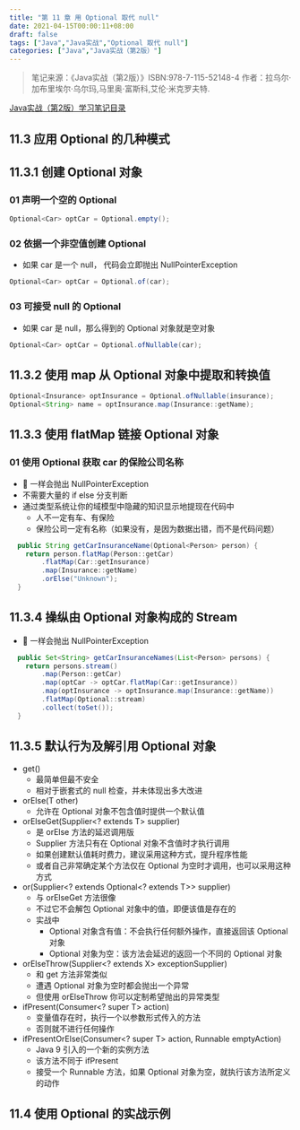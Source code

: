 ```yaml
---
title: "第 11 章 用 Optional 取代 null"
date: 2021-04-15T00:00:11+08:00
draft: false
tags: ["Java","Java实战","Optional 取代 null"]
categories: ["Java","Java实战（第2版）"]
---
```


> 笔记来源：《Java实战（第2版）》ISBN:978-7-115-52148-4 作者：拉乌尔·加布里埃尔·乌尔玛,马里奥·富斯科,艾伦·米克罗夫特. 

[Java实战（第2版）学习笔记目录](../dir)

## 11.3 应用 Optional 的几种模式

## 11.3.1 创建 Optional 对象

### 01 声明一个空的 Optional

```java
Optional<Car> optCar = Optional.empty();
```

### 02 依据一个非空值创建 Optional
- 如果 car 是一个 null， 代码会立即抛出 NullPointerException

```java
Optional<Car> optCar = Optional.of(car);
```

### 03 可接受 null 的 Optional
- 如果 car 是 null，那么得到的 Optional 对象就是空对象
```java
Optional<Car> optCar = Optional.ofNullable(car);
```

## 11.3.2 使用 map 从 Optional 对象中提取和转换值
```java
Optional<Insurance> optInsurance = Optional.ofNullable(insurance);
Optional<String> name = optInsurance.map(Insurance::getName);
```

## 11.3.3 使用 flatMap 链接 Optional 对象

### 01 使用 Optional 获取 car 的保险公司名称
- 🧨 一样会抛出 NullPointerException
- 不需要大量的 if else 分支判断
- 通过类型系统让你的域模型中隐藏的知识显示地提现在代码中
  - 人不一定有车、有保险
  - 保险公司一定有名称（如果没有，是因为数据出错，而不是代码问题） 
```java
  public String getCarInsuranceName(Optional<Person> person) {
    return person.flatMap(Person::getCar)
        .flatMap(Car::getInsurance)
        .map(Insurance::getName)
        .orElse("Unknown");
  }
```

## 11.3.4 操纵由 Optional 对象构成的 Stream
- 🧨 一样会抛出 NullPointerException
```java
  public Set<String> getCarInsuranceNames(List<Person> persons) {
    return persons.stream()
        .map(Person::getCar)
        .map(optCar -> optCar.flatMap(Car::getInsurance))
        .map(optInsurance -> optInsurance.map(Insurance::getName))
        .flatMap(Optional::stream)
        .collect(toSet());
  }
```

## 11.3.5 默认行为及解引用 Optional 对象

- get()
  - 最简单但最不安全
  - 相对于嵌套式的 null 检查，并未体现出多大改进
- orElse(T other)
  - 允许在 Optional 对象不包含值时提供一个默认值
- orElseGet(Supplier<? extends T> supplier)
  - 是 orElse 方法的延迟调用版
  - Supplier 方法只有在 Optional 对象不含值时才执行调用
  - 如果创建默认值耗时费力，建议采用这种方式，提升程序性能
  - 或者自己非常确定某个方法仅在 Optional 为空时才调用，也可以采用这种方式
- or(Supplier<? extends Optional<? extends T>> supplier)
  -  与 orElseGet 方法很像
  -  不过它不会解包 Optional 对象中的值，即便该值是存在的
  -  实战中
     - Optional 对象含有值：不会执行任何额外操作，直接返回该 Optional 对象
     - Optional 对象为空：该方法会延迟的返回一个不同的 Optional 对象
- orElseThrow(Supplier<? extends X> exceptionSupplier)
  - 和 get 方法非常类似
  - 遭遇 Optional 对象为空时都会抛出一个异常
  - 但使用 orElseThrow 你可以定制希望抛出的异常类型  
- ifPresent(Consumer<? super T> action)
  - 变量值存在时，执行一个以参数形式传入的方法
  - 否则就不进行任何操作
- ifPresentOrElse(Consumer<? super T> action, Runnable emptyAction)
  - Java 9 引入的一个新的实例方法
  - 该方法不同于 ifPresent
  - 接受一个 Runnable 方法，如果 Optional 对象为空，就执行该方法所定义的动作

## 11.4 使用 Optional 的实战示例